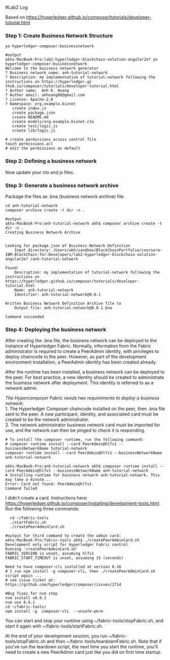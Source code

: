 #Lab2 Log

Based on https://hyperledger.github.io/composer/tutorials/developer-tutorial.html  


### Step 1: Create Business Network Structure
```
yo hyperledger-composer:businessnetwork
```

```
#output
akhs-MacBook-Pro:lab2-hyperledger-blockchain-solution-angular2e? yo hyperledger-composer:businessnetwork
Welcome to the business network generator
? Business network name: anh-tutorial-network
? Description: my implementation of tutorial-network following the instructions on https://hyperledger.gi
thub.io/composer/tutorials/developer-tutorial.html
? Author name:  Anh K. Hoang
? Author email: akhoang88@gmail.com
? License: Apache-2.0
? Namespace: org.example.biznet
   create index.js
   create package.json
   create README.md
   create models/org.example.biznet.cto
   create test/logic.js
   create lib/logic.js

```

```
# create permissions access control file
touch permissions.acl
# edit the permissions as default
```


### Step 2: Defining a business network

Now update your cto and js files.  



### Step 3: Generate a business network archive

Package the files as .bna (business network archive) file.  

```
cd anh-tutorial-network
composer archive create -t dir -n .

```

```
#output
akhs-MacBook-Pro:anh-tutorial-network akh$ composer archive create -t dir -n .
Creating Business Network Archive


Looking for package.json of Business Network Definition
	Input directory: /Users/akh/sandbox/BlockChainPortfolio/coursera-IBM-BlockChain-for-Developers/lab2-hyperledger-blockchain-solution-angular2e? /anh-tutorial-network

Found:
	Description: my implementation of tutorial-network following the instructions on https://hyperledger.github.io/composer/tutorials/developer-tutorial.html
	Name: anh-tutorial-network
	Identifier: anh-tutorial-network@0.0.1

Written Business Network Definition Archive file to 
	Output file: anh-tutorial-network@0.0.1.bna

Command succeeded

```

### Step 4: Deploying the business network  

After creating the .bna file, the business network can be deployed to the instance of Hyperledger Fabric. Normally, information from the Fabric administrator is required to create a PeerAdmin identity, with privileges to deploy chaincode to the peer. However, as part of the development environment installation, a PeerAdmin identity has been created already.  

After the runtime has been installed, a business network can be deployed to the peer. For best practice, a new identity should be created to administrate the business network after deployment. This identity is referred to as a network admin.  

*The Hypercomposer Fabric needs two requirements to deploy a business network:*  
	1. The Hyperledger Composer chaincode installed on the peer, then .bna file sent to the peer. A new participant, identity, and associated card must be created to be the network administrator.  
	2. The network administrator business network card must be imported for use, and the network can then be pinged to check it is responding.  

```
# To install the composer runtime, run the following command:
# composer runtime install --card PeerAdmin@hlfv1 --businessNetworkName tutorial-network
composer runtime install --card PeerAdmin@hlfv1 --businessNetworkName anh-tutorial-network

```

```
akhs-MacBook-Pro:anh-tutorial-network akh$ composer runtime install --card PeerAdmin@hlfv1 --businessNetworkName anh-tutorial-network
✖ Installing runtime for business network anh-tutorial-network. This may take a minute...
Error: Card not found: PeerAdmin@hlfv1
Command failed

```

I didn't create a card.  Instructions here: https://hyperledger.github.io/composer/installing/development-tools.html.  Run the following three commands:
```
  cd ~/fabric-tools
  ./startFabric.sh
  ./createPeerAdminCard.sh
```

```
#output for third command to create the admin card:
akhs-MacBook-Pro:fabric-tools akh$ ./createPeerAdminCard.sh
Development only script for Hyperledger Fabric control
Running 'createPeerAdminCard.sh'
FABRIC_VERSION is unset, assuming hlfv1
FABRIC_START_TIMEOUT is unset, assuming 15 (seconds)

Need to have composer-cli installed at version 0.16
# I run npm install -g composer-cli, then ./createPeerAdminCard.sh script again ...
# see issue ticket at: https://github.com/hyperledger/composer/issues/2714

#Bug fixes for nvm step
nvm install v8.9.1
nvm use 8.9.1
cd ~/fabric-tools/
npm install -g  composer-cli  --unsafe-perm

```
You can start and stop your runtime using ~/fabric-tools/stopFabric.sh, and start it again with ~/fabric-tools/startFabric.sh.  

At the end of your development session, you run ~/fabric-tools/stopFabric.sh and then ~/fabric-tools/teardownFabric.sh. Note that if you've run the teardown script, the next time you start the runtime, you'll need to create a new PeerAdmin card just like you did on first time startup.    






